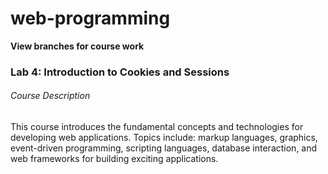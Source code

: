 # web-programming

**View branches for course work**

### Lab 4: Introduction to Cookies and Sessions

###### Course Description
This course introduces the fundamental concepts and technologies for developing web
applications. Topics include: markup languages, graphics, event-driven programming,
scripting languages, database interaction, and web frameworks for building exciting
applications. 
